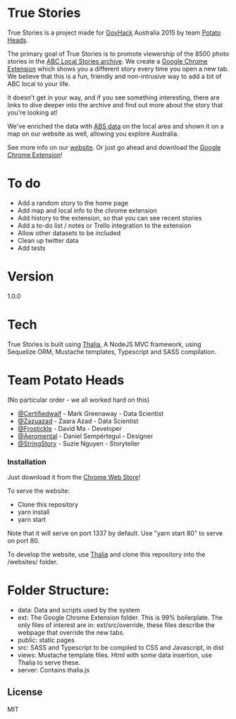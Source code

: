 # True Stories

True Stories is a project made for [GovHack](http://govhack.org) Australia 2015 by team [Potato Heads](#team-potato-heads).

The primary goal of True Stories is to promote viewership of the 8500 photo stories in the [ABC Local Stories archive](https://data.gov.au/data/dataset/3fd356c6-0ad4-453e-82e9-03af582024c3). We create a [Google Chrome Extension] which shows you a different story every time you open a new tab. We believe that this is a fun, friendly and non-intrusive way to add a bit of ABC local to your life.

It doesn't get in your way, and if you see something interesting, there are links to dive deeper into the archive and find out more about the story that you're looking at!

We've enriched the data with [ABS data](https://www.abs.gov.au/ausstats/abs@.nsf/Lookup/2071.0main+features1132016) on the local area and shown it on a map on our website as well, allowing you explore Australia.

See more info on our [website](https://truestories.david-ma.net/). Or just go ahead and download the [Google Chrome Extension]!

# To do
- Add a random story to the home page
- Add map and local info to the chrome extension
- Add history to the extension, so that you can see recent stories
- Add a to-do list / notes or Trello integration to the extension
- Allow other datasets to be included
- Clean up twitter data
- Add tests

# Version
1.0.0

# Tech
True Stories is built using [Thalia], A NodeJS MVC framework, using Sequelize ORM, Mustache templates, Typescript and SASS compilation.

# Team Potato Heads
(No particular order - we all worked hard on this)
* [@Certifiedwaif] - Mark Greenaway - Data Scientist
* [@Zazuazad] - Zaara Azad - Data Scientist
* [@Frostickle] - David Ma - Developer
* [@Aeromental] - Daniel Sempértegui - Designer
* [@StringStory] - Suzie Nguyen - Storyteller

### Installation

Just download it from the [Chrome Web Store]!

To serve the website:
* Clone this repository
* yarn install
* yarn start

Note that it will serve on port 1337 by default. Use "yarn start 80" to serve on port 80.

To develop the website, use [Thalia] and clone this repository into the /websites/ folder.

# Folder Structure:

* data: Data and scripts used by the system
* ext: The Google Chrome Extension folder. This is 99% boilerplate. The only files of interest are in: ext/src/override, these files describe the webpage that override the new tabs.
* public: static pages
* src: SASS and Typescript to be compiled to CSS and Javascript, in dist
* views: Mustache template files. Html with some data insertion, use Thalia to serve these.
* server: Contains thalia.js


License
----

MIT

[@Aeromental]: http://twitter.com/aeromental
[@StringStory]: http://twitter.com/stringstory
[@Zazuazad]: http://twitter.com/zazuazad
[@Certifiedwaif]: http://twitter.com/certifiedwaif
[@Frostickle]: http://twitter.com/frostickle
[Chrome Web Store]: https://chrome.google.com/webstore/detail/true-stories/cemjfombkpblppjbaepfldgmnhfjpmjh
[Google Chrome Extension]: https://chrome.google.com/webstore/detail/true-stories/cemjfombkpblppjbaepfldgmnhfjpmjh
[ABC Local Stories archive]: https://data.gov.au/dataset/abc-local-online-photo-stories-2009-2014
[hackerspace]: http://hackerspace.govhack.org/content/true-stories
[node.js]:http://nodejs.org
[jQuery]:http://jquery.com
[Twitter Bootstrap]:http://twitter.github.com/bootstrap/
[d3.js]: https://d3js.org/
[Thalia]: https://github.com/david-ma/Thalia